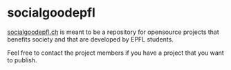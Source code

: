 # socialgoodepfl

[socialgoodepfl.ch](http://socialgoodepfl.ch) is meant to be a repository for opensource projects that benefits society and that are developed by EPFL students. 

Feel free to contact the project members if you have a project that you want to publish.
